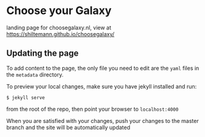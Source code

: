 # Choose your Galaxy

landing page for choosegalaxy.nl, view at https://shiltemann.github.io/choosegalaxy/

## Updating the page

To add content to the page, the only file you need to edit are the `yaml` files in the `metadata` directory.

To preview your local changes, make sure you have jekyll installed and run:

```
$ jekyll serve
```

from the root of the repo, then point your browser to `localhost:4000`

When you are satisfied with your changes, push your changes to the master branch and the site will be automatically updated
